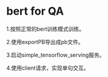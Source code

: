 # bert for QA

1.按照正常的bert训练模式训练。

2.使用exportPB导出成pb文件。

3.启动simple_tensorflow_serving服务。

4.使用client请求，实现单句交互。